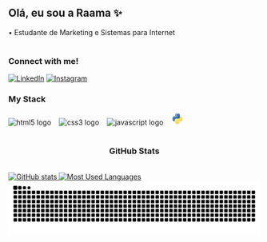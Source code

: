 ## Olá, eu sou a Raama ✨
• Estudante de Marketing e Sistemas para Internet

#
<img align="right" alt="" height="190px" src="./src/study.gif">

<h3 align="left">Connect with me!</h3>

[![LinkedIn](https://img.shields.io/badge/-LinkedIn-000?style=for-the-badge&logo=linkedin&logoColor=FF00F6&color:FFF)](https://www.linkedin.com/in/raama-jordão-958a18186/)
[![Instagram](https://img.shields.io/badge/-Instagram-000?style=for-the-badge&logo=instagram&logoColor=FF00F6&color:FFF)](https://instagram.com/raamajordao/)

<h3 align="left">My Stack</h3>
<div align="left">
  <img src="https://cdn.jsdelivr.net/gh/devicons/devicon/icons/html5/html5-original.svg" height="25" alt="html5 logo"  />
  <img width="8" />
  <img src="https://cdn.jsdelivr.net/gh/devicons/devicon/icons/css3/css3-original.svg" height="25" alt="css3 logo"  />
  <img width="8" />
  <img src="https://cdn.jsdelivr.net/gh/devicons/devicon/icons/javascript/javascript-plain.svg" height="25" alt="javascript logo"  />
  <img width="8" />
<img src="https://raw.githubusercontent.com/devicons/devicon/master/icons/python/python-original.svg" height="25" alt="javascript logo"  />
  <img width="8" />
</div>


#

<vdiv style="text-align: center;" align="center">
  <h3>GitHub Stats</h3>
  <br>
  <a href="https://github.com/raamajordao">
  <img src="https://github-readme-stats-git-masterrstaa-rickstaa.vercel.app/api?username=raamajordao&hide_title=true&show_icons=true&include_all_commits=false&count_private=true&line_height=25&hide=issues&bg_color=000&title_color=FF00F6&text_color=FFF&border_radius=3&border_color=36123c&icon_color=FF00F6&theme=jolly" alt="GitHub stats">
  <img src="https://github-readme-stats-git-masterrstaa-rickstaa.vercel.app/api/top-langs/?username=raamajordao&line_height=10&card_width=290&layout=compact&hide_title=false&count_private=true&langs_count=4&show_icons=true&title_color=FF00F6&hide=html,scss,less&bg_color=000&text_color=8B8B8B&border_radius=3&border_color=561760&count_private=true" alt="Most Used Languages">
  </a>

</div>
    
<picture align="center">
  <source media="(prefers-color-scheme: dark)" srcset="https://raw.githubusercontent.com/raamajordao/raamajordao/output/github-contribution-grid-snake-dark.svg">
  <source media="(prefers-color-scheme: light)" srcset="https://raw.githubusercontent.com/raamajordao/raamajordao/output/github-contribution-grid-snake-dark.svg">
  <img align="center" alt="github contribution grid snake animation" src="https://raw.githubusercontent.com/raamajordao/raamajordao/output/github-contribution-grid-snake.svg">
</picture>
